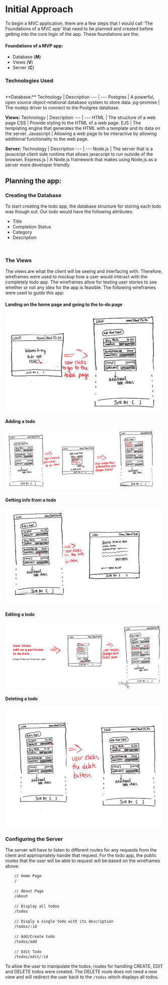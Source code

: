 # Initial Approach

To begin a MVC application, there are a few steps that I would call 'The Foundations of a MVC app' that need to be planned and created before getting into the core logic of the app. These foundations are the: 

#### Foundations of a MVP app:
- Database (**M**)
- Views (**V**)
- Server (**C**)

### Technologies Used

<br>
**Database:**
Technology | Description
--- | ---
Postgres |  A powerful, open source object-relational database system to store data.
pg-promise | The nodejs driver to connect to the Postgres database.

**Views:**
Technology | Description
--- | ---
HTML | The structure of a web page
CSS | Provide styling to the HTML of a web page.
EJS | The templating engine that generates the HTML with a template and its data on the server.
Javascript | Allowing a web page to be interactive by allowing additional functionality to the web page.

**Server:**
Technology | Description
--- | ---
Node.js | The server that is a javacsript client side runtime that allows javacsript to run outside of the browser.
Express.js | A Node.js framework that makes using Node.js as a server more developer friendly.
<br>

## Planning the app:

### Creating the Database

To start creating the todo app, the database structure for storing each todo was though out. Our todo would have the following attributes:

- Title
- Completion Status
- Category
- Description
<br>

### The Views

The views are what the client will be seeing and interfacing with. Therefore, wireframes were used to mockup how a user would interact with the completely todo app. The wireframes allow for testing user stories to see whether or not any idea for the app is feasible. The following wireframes were used to guide this app:

#### Landing on the home page and going to the to-do page

![home-todo](./assets/home-todo.jpg)

#### Adding a todo

![add-todo](./assets/add-todo.jpg)

#### Getting info from a todo

![info-todo](./assets/info-todo.jpg)

#### Editing a todo

![todo-edit](./assets/todo-edit.jpg)

#### Deleting a todo

![todo-delte](./assets/todo-delete.jpg)
<br>

### Configuring the Server

The server will have to listen to different routes for any requests from the client and appriopriately handle that request. For the todo app, the public routes that the user will be able to request will be based on the wireframes above:

```node
    // Home Page
    /
    
    // About Page
    /about
    
    // Display all todos
    /todos
    
    // Disply a single todo with its description
    /todos/:id
    
    // Add/Create todo
    /todos/add
    
    // Edit Todo
    /todos/edit/:id
```
To allow the user to manipulate the todos, routes for handling CREATE, EDIT and DELETE todos were created. The DELETE route does not need a new view and will redirect the user back to the `/todos` which displays all todos.
